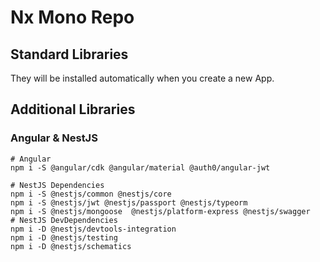# Nx Mono Repo

## Standard Libraries

They will be installed automatically when you create a new App.

## Additional Libraries

### Angular & NestJS

```shell
# Angular
npm i -S @angular/cdk @angular/material @auth0/angular-jwt

# NestJS Dependencies
npm i -S @nestjs/common @nestjs/core
npm i -S @nestjs/jwt @nestjs/passport @nestjs/typeorm
npm i -S @nestjs/mongoose  @nestjs/platform-express @nestjs/swagger
# NestJS DevDependencies
npm i -D @nestjs/devtools-integration
npm i -D @nestjs/testing
npm i -D @nestjs/schematics
```
